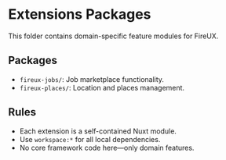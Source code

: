 # Extensions Packages

This folder contains domain-specific feature modules for FireUX.

## Packages

- `fireux-jobs/`: Job marketplace functionality.
- `fireux-places/`: Location and places management.

## Rules

- Each extension is a self-contained Nuxt module.
- Use `workspace:*` for all local dependencies.
- No core framework code here—only domain features.
